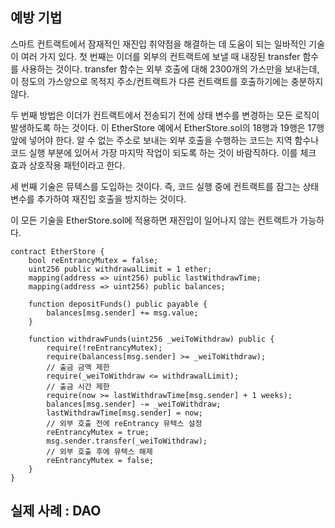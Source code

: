 ## 예방 기법

스마트 컨트랙트에서 잠재적인 재진입 취약점을 해결하는 데 도움이 되는 일바적인 기술이 여러 가지 있다. 첫 번째는 이더를 외부의 컨트랙트에 보낼 때 내장된 transfer 함수를 사용하는 것이다. transfer 함수는 외부 호출에 대해 2300개의 가스만을 보내는데, 이 정도의 가스양으로 목적지 주소/컨트랙트가 다른 컨트랙트를 호출하기에는 충분하지 않다.

두 번째 방법은 이더가 컨트랙트에서 전송되기 전에 상태 변수를 변경하는 모든 로직이 발생하도록 하는 것이다. 이 EtherStore 예에서 EtherStore.sol의 18행과 19행은 17행 앞에 넣어야 한다. 알 수 없는 주소로 보내는 외부 호출을 수행하는 코드는 지역 함수나 코드 실행 부분에 있어서 가장 마지막 작업이 되도록 하는 것이 바람직하다. 이를 체크 효과 상호작용 패턴이라고 한다.

세 번째 기술은 뮤텍스를 도입하는 것이다. 즉, 코드 실행 중에 컨트랙트를 잠그는 상태 변수를 추가하여 재진입 호출을 방지하는 것이다.

이 모든 기술을 EtherStore.sol에 적용하면 재진입이 일어나지 않는 컨트랙트가 가능하다.

``` solidity
contract EtherStore {
    bool reEntrancyMutex = false;
    uint256 public withdrawalLimit = 1 ether;
    mapping(address => uint256) public lastWithdrawTime;
    mapping(address => uint256) public balances;

    function depositFunds() public payable {
        balances[msg.sender] += msg.value;
    }

    function withdrawFunds(uint256 _weiToWithdraw) public {
        require(!reEntrancyMutex);
        require(balancess[msg.sender] >= _weiToWithdraw);
        // 출금 금액 제한
        require(_weiToWithdraw <= withdrawalLimit);
        // 출금 시간 제한
        require(now >= lastWithdrawTime[msg.sender] + 1 weeks);
        balances[msg.sender] -= _weiToWithdraw;
        lastWithdrawTime[msg.sender] = now;
        // 외부 호출 전에 reEntrancy 뮤텍스 설정
        reEntrancyMutex = true;
        msg.sender.transfer(_weiToWithdraw);
        // 외부 호출 후에 뮤텍스 해제
        reEntrancyMutex = false;
    }
}
```

## 실제 사례 : DAO

